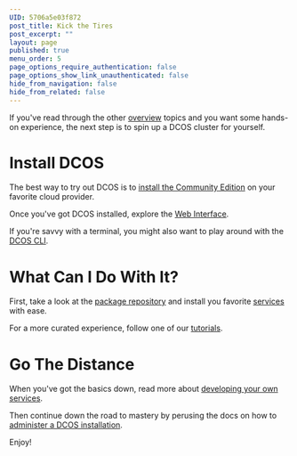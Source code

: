 ```yaml
---
UID: 5706a5e03f872
post_title: Kick the Tires
post_excerpt: ""
layout: page
published: true
menu_order: 5
page_options_require_authentication: false
page_options_show_link_unauthenticated: false
hide_from_navigation: false
hide_from_related: false
---
```

If you've read through the other [overview][1] topics and you want some hands-on experience, the next step is to spin up a DCOS cluster for yourself.

# Install DCOS

The best way to try out DCOS is to [install the Community Edition][2] on your favorite cloud provider.

Once you've got DCOS installed, explore the [Web Interface][3].

If you're savvy with a terminal, you might also want to play around with the [DCOS CLI][4].

# What Can I Do With It?

First, take a look at the [package repository][5] and install you favorite [services][6] with ease.

For a more curated experience, follow one of our [tutorials][7].

# Go The Distance

When you've got the basics down, read more about [developing your own services][8].

Then continue down the road to mastery by perusing the docs on how to [administer a DCOS installation][9].

Enjoy!

 [1]: /overview/
 [2]: /administration/installing/cloud/
 [3]: /usage/webinterface/
 [4]: /usage/cli/
 [5]: /usage/package-repo/
 [6]: /usage/services/
 [7]: /usage/tutorials/
 [8]: /usage/developing-services/
 [9]: /administration/